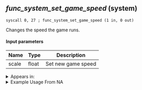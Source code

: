 ## *func_system_set_game_speed* (system)

`syscall 0, 27 ; func_system_set_game_speed (1 in, 0 out)`

Changes the speed the game runs.

#### Input parameters
| Name | Type | Description
|------|------|------------
| scale   | float   | Set new game speed




<details>
	<summary>Appears in:</summary>

</details>

<details>
	<summary>Example Usage From NA</summary>

</details>


